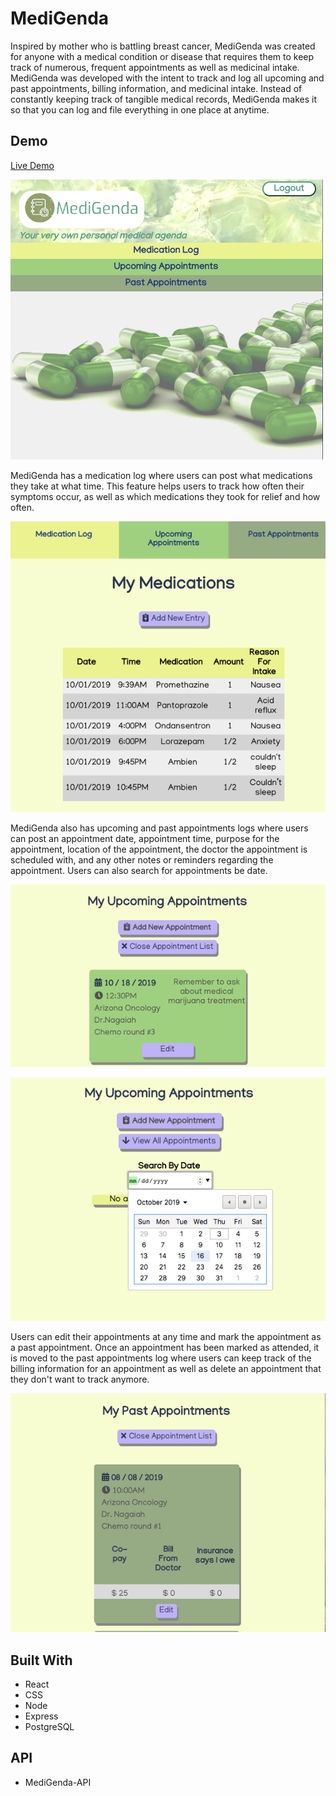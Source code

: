 # **MediGenda**

Inspired by mother who is battling breast cancer, MediGenda was created for anyone with a medical condition or disease that requires them to keep track of numerous, frequent appointments as well as medicinal intake. MediGenda was developed with the intent to track and log all upcoming and past appointments, billing information, and medicinal intake. Instead of constantly keeping track of tangible medical records, MediGenda makes it so that you can log and file everything in one place at anytime.  


## **Demo**

[Live Demo](https://medigenda-app.pratttarin.now.sh/)

![MediGenda screenshot](/src/images/homePage.jpg)

MediGenda has a medication log where users can post what medications they take at what time. This feature helps users to track how often their symptoms occur, as well as which medications they took for relief and how often.

![MediGenda screenshot](/src/images/medlog2.jpg)

MediGenda also has upcoming and past appointments logs where users can post an appointment date, appointment time, purpose for the appointment, location of the appointment, the doctor the appointment is scheduled with, and any other notes or reminders regarding the appointment. Users can also search for appointments be date. 

![MediGenda screenshot](/src/images/upcomingAppts2.jpg)

![MediGenda screenshot](/src/images/calendar2.jpg)

 Users can edit their appointments at any time and mark the appointment as a past appointment. Once an appointment has been marked as attended, it is moved to the past appointments log where users can keep track of the billing information for an appointment as well as delete an appointment that they don't want to track anymore. 

![MediGenda screenshot](/src/images/pastAppts2.jpg)

## **Built With**
* React
* CSS
* Node
* Express
* PostgreSQL

## **API**
* MediGenda-API






